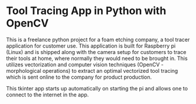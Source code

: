 # Tool Tracing App in Python with OpenCV

This is a freelance python project for a foam etching company, a tool tracer application for customer use. This application is built for Raspberry pi (Linux) and is shipped along with the camera setup for customers to trace their tools at home, where normally they would need to be brought in. This utilizes vectorization and computer vision techniques (OpenCV - morphological operations) to extract an optimal vectorized tool tracing which is sent online to the company for product production. 

This tkinter app starts up automatically on starting the pi and allows one to connect to the internet in the app.


